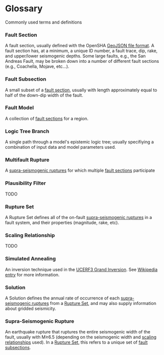 # Glossary

Commonly used terms and definitions

### Fault Section

A fault section, usually defined with the OpenSHA [GeoJSON file format](https://opensha.org/Geospatial-File-Formats#fault-data). A fault section has, at a minimum, a unique ID number, a fault trace, dip, rake, and upper/lower seismogenic depths. Some large faults, e.g., the San Andreas Fault, may be broken down into a number of different fault sections (e.g., Coachella, Mojave, etc...).

### Fault Subsection

A small subset of a [fault section](#fault-section), usually with length approximately equal to half of the down-dip width of the fault.

### Fault Model

A collection of [fault sections](#fault-section) for a region.

### Logic Tree Branch

A single path through a model's epistemic logic tree; usually specifiying a combination of input data and model parameters used.

### Multifault Rupture

A [supra-seismogenic ruptures](#supra-seismogenic-rupture) for which multiple [fault sections](#fault-section) participate

### Plausibility Filter

TODO

### Rupture Set

A Rupture Set defines all of the on-fault [supra-seismogenic ruptures](#supra-seismogenic-rupture) in a fault system, and their properties (magnitude, rake, etc).

### Scaling Relationship

TODO

### Simulated Annealing

An inversion technique used in the [UCERF3 Grand Inversion](https://pubs.geoscienceworld.org/ssa/bssa/article/104/3/1181/351434/The-UCERF3-Grand-Inversion-Solving-for-the-Long). See [Wikipedia entry](https://en.wikipedia.org/wiki/Simulated_annealing) for more information.

### Solution

A Solution defines the annual rate of occurrence of each [supra-seismogenic ruptures](#supra-seismogenic-rupture) from a [Rupture Set](#rupture-set), and may also supply information about gridded seismicity.

### Supra-Seismogenic Rupture

An earthquake rupture that ruptures the entire seismogenic width of the fault, usually with M&ge;6.5 (depending on the seismogenic width and [scaling relationships](#scaling-relationship) used). In a [Rupture Set](#rupture-set), this refers to a unique set of [fault subsections](#fault-subsection).

